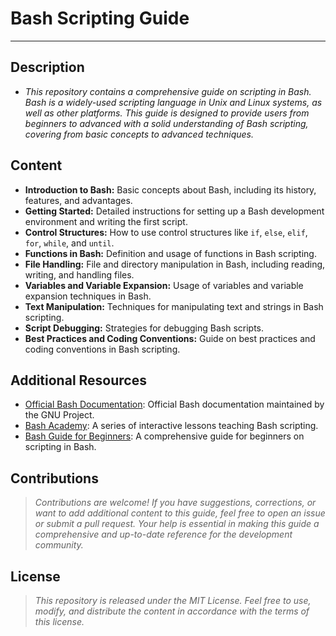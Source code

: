 <!-- Autor: Daniel Benjamin Perez Morales -->
<!-- GitHub: https://github.com/DanielBenjaminPerezMoralesDev13 -->
<!-- Gitlab: https://gitlab.com/DanielBenjaminPerezMoralesDev13 -->
<!-- Correo electrónico: danielperezdev@proton.me -->
# **Bash Scripting Guide**

---

## **Description**

- *This repository contains a comprehensive guide on scripting in Bash. Bash is a widely-used scripting language in Unix and Linux systems, as well as other platforms. This guide is designed to provide users from beginners to advanced with a solid understanding of Bash scripting, covering from basic concepts to advanced techniques.*

## **Content**

- **Introduction to Bash:** Basic concepts about Bash, including its history, features, and advantages.
- **Getting Started:** Detailed instructions for setting up a Bash development environment and writing the first script.
- **Control Structures:** How to use control structures like `if`, `else`, `elif`, `for`, `while`, and `until`.
- **Functions in Bash:** Definition and usage of functions in Bash scripting.
- **File Handling:** File and directory manipulation in Bash, including reading, writing, and handling files.
- **Variables and Variable Expansion:** Usage of variables and variable expansion techniques in Bash.
- **Text Manipulation:** Techniques for manipulating text and strings in Bash scripting.
- **Script Debugging:** Strategies for debugging Bash scripts.
- **Best Practices and Coding Conventions:** Guide on best practices and coding conventions in Bash scripting.

## **Additional Resources**

- [Official Bash Documentation](https://www.gnu.org/software/bash/manual/bash.html): Official Bash documentation maintained by the GNU Project.
- [Bash Academy](https://guide.bash.academy/): A series of interactive lessons teaching Bash scripting.
- [Bash Guide for Beginners](https://tldp.org/LDP/Bash-Beginners-Guide/html/index.html): A comprehensive guide for beginners on scripting in Bash.

## **Contributions**

> *Contributions are welcome! If you have suggestions, corrections, or want to add additional content to this guide, feel free to open an issue or submit a pull request. Your help is essential in making this guide a comprehensive and up-to-date reference for the development community.*

## **License**

> *This repository is released under the MIT License. Feel free to use, modify, and distribute the content in accordance with the terms of this license.*
